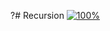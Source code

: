 ?# Recursion
[![100%](https://progress-bar.dev/0/?scale=10&title=progress&width=500&color=babaca&suffix=/10)](https://www.acmicpc.net/workbook/view/7313)
